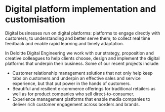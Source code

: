 # Digital platform implementation and customisation

Digital businesses run on digital platforms: platforms to engage directly with customers; to understanding and better serve them; to collect real time feedback and enable rapid learning and timely adaptation.

In Deloitte Digital Engineering we work with our strategy, proposition and creative colleagues to help clients choose, design and implement the digital platforms that underpin their business. Some of our recent projects include:

- Customer relationship management solutions that not only help keep tabs on customers and underpin an effective sales and service experience, but that put power in the hands of customers.
- Beautiful and resilient e-commerce offerings for traditional retailers as well as for product companies who sell direct-to-consumer.
- Experience management platforms that enable media companies to deliver rich customer engagement across borders and brands.